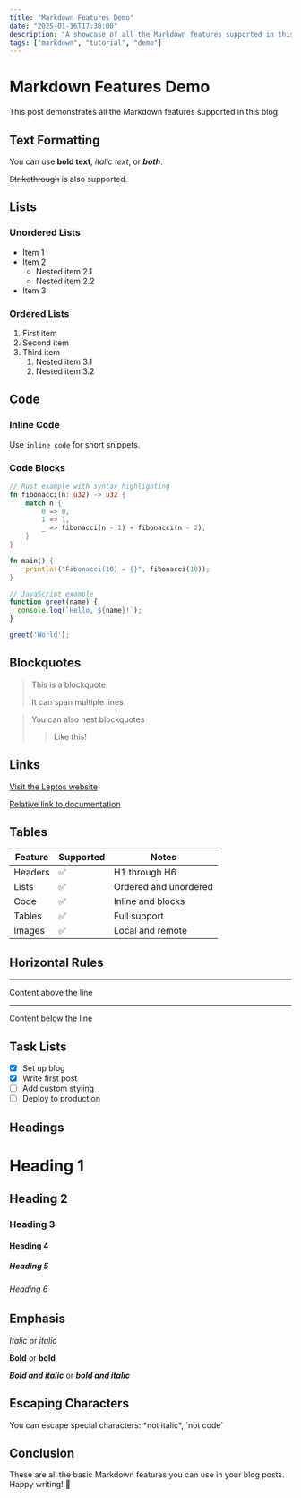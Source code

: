 ```yaml
---
title: "Markdown Features Demo"
date: "2025-01-16T17:30:00"
description: "A showcase of all the Markdown features supported in this blog"
tags: ["markdown", "tutorial", "demo"]
---
```


# Markdown Features Demo

This post demonstrates all the Markdown features supported in this blog.

## Text Formatting

You can use **bold text**, *italic text*, or ***both***.

~~Strikethrough~~ is also supported.

## Lists

### Unordered Lists

- Item 1
- Item 2
  - Nested item 2.1
  - Nested item 2.2
- Item 3

### Ordered Lists

1. First item
2. Second item
3. Third item
   1. Nested item 3.1
   2. Nested item 3.2

## Code

### Inline Code

Use `inline code` for short snippets.

### Code Blocks

```rust
// Rust example with syntax highlighting
fn fibonacci(n: u32) -> u32 {
    match n {
        0 => 0,
        1 => 1,
        _ => fibonacci(n - 1) + fibonacci(n - 2),
    }
}

fn main() {
    println!("Fibonacci(10) = {}", fibonacci(10));
}
```

```javascript
// JavaScript example
function greet(name) {
  console.log(`Hello, ${name}!`);
}

greet('World');
```

## Blockquotes

> This is a blockquote.
> 
> It can span multiple lines.

> You can also nest blockquotes
> > Like this!

## Links

[Visit the Leptos website](https://leptos.dev)

[Relative link to documentation](../docs/markdown-guide.md)

## Tables

| Feature | Supported | Notes |
|---------|-----------|-------|
| Headers | ✅ | H1 through H6 |
| Lists | ✅ | Ordered and unordered |
| Code | ✅ | Inline and blocks |
| Tables | ✅ | Full support |
| Images | ✅ | Local and remote |

## Horizontal Rules

---

Content above the line

---

Content below the line

## Task Lists

- [x] Set up blog
- [x] Write first post
- [ ] Add custom styling
- [ ] Deploy to production

## Headings

# Heading 1
## Heading 2
### Heading 3
#### Heading 4
##### Heading 5
###### Heading 6

## Emphasis

*Italic* or _italic_

**Bold** or __bold__

***Bold and italic*** or ___bold and italic___

## Escaping Characters

You can escape special characters: \*not italic\*, \`not code\`

## Conclusion

These are all the basic Markdown features you can use in your blog posts. Happy writing! 🚀
